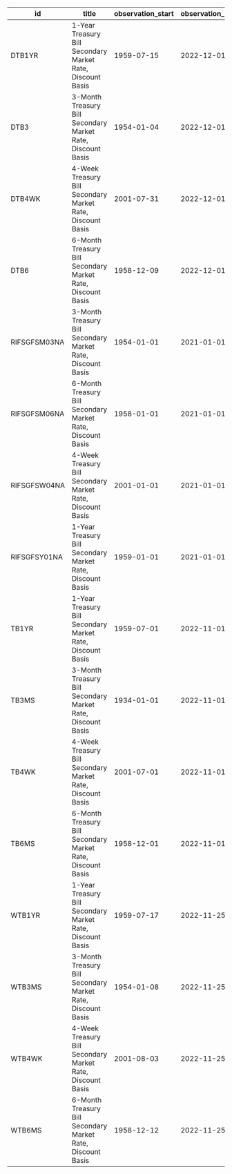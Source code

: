 | id           | title                                                       | observation_start   | observation_end   |
|--------------|-------------------------------------------------------------|---------------------|-------------------|
| DTB1YR       | 1-Year Treasury Bill Secondary Market Rate, Discount Basis  | 1959-07-15          | 2022-12-01        |
| DTB3         | 3-Month Treasury Bill Secondary Market Rate, Discount Basis | 1954-01-04          | 2022-12-01        |
| DTB4WK       | 4-Week Treasury Bill Secondary Market Rate, Discount Basis  | 2001-07-31          | 2022-12-01        |
| DTB6         | 6-Month Treasury Bill Secondary Market Rate, Discount Basis | 1958-12-09          | 2022-12-01        |
| RIFSGFSM03NA | 3-Month Treasury Bill Secondary Market Rate, Discount Basis | 1954-01-01          | 2021-01-01        |
| RIFSGFSM06NA | 6-Month Treasury Bill Secondary Market Rate, Discount Basis | 1958-01-01          | 2021-01-01        |
| RIFSGFSW04NA | 4-Week Treasury Bill Secondary Market Rate, Discount Basis  | 2001-01-01          | 2021-01-01        |
| RIFSGFSY01NA | 1-Year Treasury Bill Secondary Market Rate, Discount Basis  | 1959-01-01          | 2021-01-01        |
| TB1YR        | 1-Year Treasury Bill Secondary Market Rate, Discount Basis  | 1959-07-01          | 2022-11-01        |
| TB3MS        | 3-Month Treasury Bill Secondary Market Rate, Discount Basis | 1934-01-01          | 2022-11-01        |
| TB4WK        | 4-Week Treasury Bill Secondary Market Rate, Discount Basis  | 2001-07-01          | 2022-11-01        |
| TB6MS        | 6-Month Treasury Bill Secondary Market Rate, Discount Basis | 1958-12-01          | 2022-11-01        |
| WTB1YR       | 1-Year Treasury Bill Secondary Market Rate, Discount Basis  | 1959-07-17          | 2022-11-25        |
| WTB3MS       | 3-Month Treasury Bill Secondary Market Rate, Discount Basis | 1954-01-08          | 2022-11-25        |
| WTB4WK       | 4-Week Treasury Bill Secondary Market Rate, Discount Basis  | 2001-08-03          | 2022-11-25        |
| WTB6MS       | 6-Month Treasury Bill Secondary Market Rate, Discount Basis | 1958-12-12          | 2022-11-25        |